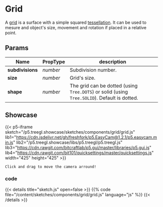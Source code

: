 # Grid

A [grid](https://en.wikipedia.org/wiki/Regular_grid) is a surface with a simple squared [tessellation](https://en.wikipedia.org/wiki/Tessellation). It can be used to mesure and object's size, movement and rotation if placed in a relative point.

## Params

| Name | PropType | description |
| ----------- | ----------- | ----------- |
| **subdivisions** | *number* | Subdivision number. | 
| **size** | *number* | Grid's size. |
| **shape** | *number* | The grid can be dotted (using `Tree.DOTS`) or solid (using `Tree.SOLID`). Default is dotted. |

## Showcase

{{< p5-iframe sketch="/p5.treegl.showcase/sketches/components/grid/grid.js" lib1="https://cdn.jsdelivr.net/gh/freshfork/p5.EasyCam@1.2.1/p5.easycam.min.js" lib2="/p5.treegl.showcase/libs/p5.treegl/p5.treegl.js" lib3="https://cdn.rawgit.com/bitcraftlab/p5.gui/master/libraries/p5.gui.js" lib4="https://cdn.rawgit.com/bit101/quicksettings/master/quicksettings.js" width="425" height="425" >}}

`Click and drag to move the camera arround!`

### code 

{{< details title="sketch.js" open=false >}}
{{% code file="/content/sketches/components/grid/grid.js" language="js" %}}
{{< /details >}}